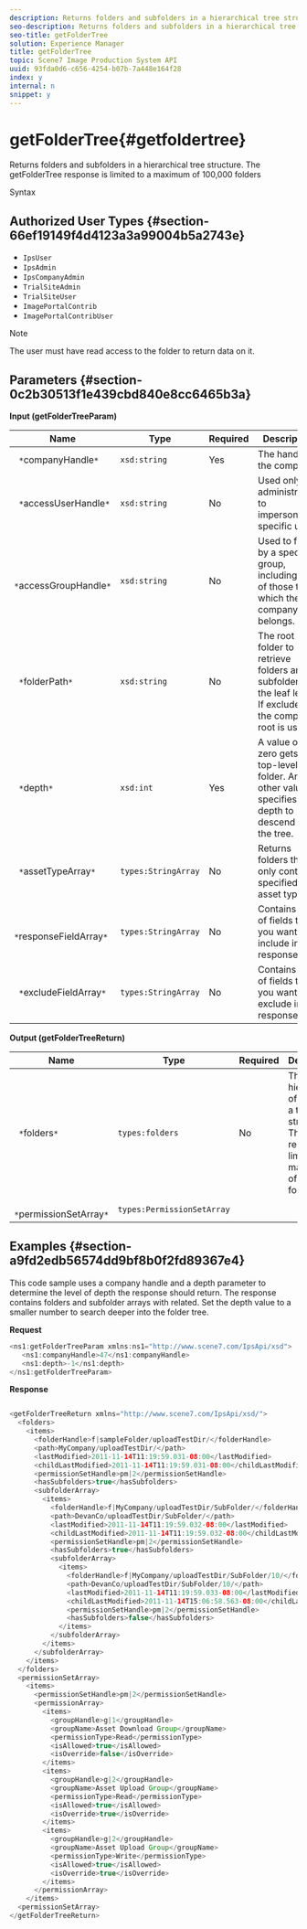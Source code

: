```yaml
---
description: Returns folders and subfolders in a hierarchical tree structure. The getFolderTree response is limited to a maximum of 100,000 folders
seo-description: Returns folders and subfolders in a hierarchical tree structure. The getFolderTree response is limited to a maximum of 100,000 folders
seo-title: getFolderTree
solution: Experience Manager
title: getFolderTree
topic: Scene7 Image Production System API
uuid: 93fda0d6-c656-4254-b07b-7a448e164f28
index: y
internal: n
snippet: y
---
```


# getFolderTree{#getfoldertree}

Returns folders and subfolders in a hierarchical tree structure. The getFolderTree response is limited to a maximum of 100,000 folders

 Syntax 

## Authorized User Types {#section-66ef19149f4d4123a3a99004b5a2743e}

* `IpsUser` 
* `IpsAdmin` 
* `IpsCompanyAdmin` 
* `TrialSiteAdmin` 
* `TrialSiteUser` 
* `ImagePortalContrib` 
* `ImagePortalContribUser`

>[!NOTE]
>
>The user must have read access to the folder to return data on it.

## Parameters {#section-0c2b30513f1e439cbd840e8cc6465b3a}

**Input (getFolderTreeParam)** 

|  Name  | Type  | Required  | Description  |
|---|---|---|---|
|  ` *`companyHandle`*`  | `xsd:string`  | Yes  | The handle to the company.  |
|  ` *`accessUserHandle`*`  | `xsd:string`  | No  | Used only by administrators to impersonate a specific user.  |
|  ` *`accessGroupHandle`*`  | `xsd:string`  | No  | Used to filter by a specific group, including any of those to which the company belongs.  |
|  ` *`folderPath`*`  | `xsd:string`  | No  | The root folder to retrieve folders and all subfolders to the leaf level. If excluded, the company root is used.  |
|  ` *`depth`*`  | `xsd:int`  | Yes  | A value of zero gets the top-level folder. Any other value specifies the depth to descend into the tree.  |
|  ` *`assetTypeArray`*`  | `types:StringArray`  | No  | Returns folders that only contain specified asset types.  |
|  ` *`responseFieldArray`*`  | `types:StringArray`  | No  | Contains a list of fields that you want to include in the response.  |
|  ` *`excludeFieldArray`*`  | `types:StringArray`  | No  | Contains a list of fields that you want to exclude in the response.  |

**Output (getFolderTreeReturn)** 

|  Name  | Type  | Required  | Description  |
|---|---|---|---|
|  ` *`folders`*`  | `types:folders`  | No  | The hierarchy of folders in a tree structure. The response is limited to a maximum of 100,000 folders.  |
|  ` *`permissionSetArray`*`  | `types:PermissionSetArray`  |  |  |

## Examples {#section-a9fd2edb56574dd9bf8b0f2fd89367e4}

This code sample uses a company handle and a depth parameter to determine the level of depth the response should return. The response contains folders and subfolder arrays with related. Set the depth value to a smaller number to search deeper into the folder tree.

**Request** 

```java
<ns1:getFolderTreeParam xmlns:ns1="http://www.scene7.com/IpsApi/xsd">
   <ns1:companyHandle>47</ns1:companyHandle>
   <ns1:depth>-1</ns1:depth>
</ns1:getFolderTreeParam>
```

**Response**

```java

<getFolderTreeReturn xmlns="http://www.scene7.com/IpsApi/xsd/">
  <folders>
    <items>
      <folderHandle>f|sampleFolder/uploadTestDir/</folderHandle>
      <path>MyCompany/uploadTestDir/</path>
      <lastModified>2011-11-14T11:19:59.031-08:00</lastModified>
      <childLastModified>2011-11-14T11:19:59.031-08:00</childLastModified>
      <permissionSetHandle>pm|2</permissionSetHandle>
      <hasSubfolders>true</hasSubfolders>
      <subfolderArray>
        <items>
          <folderHandle>f|MyCompany/uploadTestDir/SubFolder/</folderHandle>
          <path>DevanCo/uploadTestDir/SubFolder/</path>
          <lastModified>2011-11-14T11:19:59.032-08:00</lastModified>
          <childLastModified>2011-11-14T11:19:59.032-08:00</childLastModified>
          <permissionSetHandle>pm|2</permissionSetHandle>
          <hasSubfolders>true</hasSubfolders>
          <subfolderArray>
            <items>
              <folderHandle>f|MyCompany/uploadTestDir/SubFolder/10/</folderHandle>
              <path>DevanCo/uploadTestDir/SubFolder/10/</path>
              <lastModified>2011-11-14T11:19:59.033-08:00</lastModified>
              <childLastModified>2011-11-14T15:06:58.563-08:00</childLastModified>
              <permissionSetHandle>pm|2</permissionSetHandle>
              <hasSubfolders>false</hasSubfolders>
            </items>
          </subfolderArray>
        </items>
      </subfolderArray>
    </items>
  </folders>
  <permissionSetArray>
    <items>
      <permissionSetHandle>pm|2</permissionSetHandle>
      <permissionArray>
        <items>
          <groupHandle>g|1</groupHandle>
          <groupName>Asset Download Group</groupName>
          <permissionType>Read</permissionType>
          <isAllowed>true</isAllowed>
          <isOverride>false</isOverride>
        </items>
        <items>
          <groupHandle>g|2</groupHandle>
          <groupName>Asset Upload Group</groupName>
          <permissionType>Read</permissionType>
          <isAllowed>true</isAllowed>
          <isOverride>true</isOverride>
        </items>
        <items>
          <groupHandle>g|2</groupHandle>
          <groupName>Asset Upload Group</groupName>
          <permissionType>Write</permissionType>
          <isAllowed>true</isAllowed>
          <isOverride>true</isOverride>
        </items>
      </permissionArray>
    </items>
  <permissionSetArray>
</getFolderTreeReturn>

```

